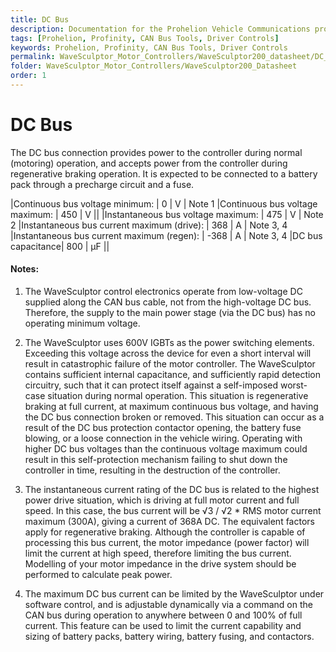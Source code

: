 ```yaml
---
title: DC Bus 
description: Documentation for the Prohelion Vehicle Communications protocol
tags: [Prohelion, Profinity, CAN Bus Tools, Driver Controls]
keywords: Prohelion, Profinity, CAN Bus Tools, Driver Controls
permalink: WaveSculptor_Motor_Controllers/WaveSculptor200_datasheet/DC_Bus.html
folder: WaveSculptor_Motor_Controllers/WaveSculptor200_Datasheet
order: 1
---
```


# DC Bus

The DC bus connection provides power to the controller during normal (motoring) operation, and accepts power from the controller during regenerative braking operation.  It is expected to be connected to a battery pack through a precharge circuit and a fuse.

|Continuous bus voltage minimum: | 0 |	V | Note 1
|Continuous bus voltage maximum: | 450 | V ||
|Instantaneous bus voltage maximum:	| 475 |	V | Note 2
|Instantaneous bus current maximum (drive):	| 368 | A | Note 3, 4
|Instantaneous bus current maximum (regen):	| -368 | A | Note 3, 4
|DC bus capacitance| 800 | µF ||

#### Notes:

1)  The WaveSculptor control electronics operate from low-voltage DC supplied along the CAN bus cable, not from the high-voltage DC bus.  Therefore, the supply to the main power stage (via the DC bus) has no operating minimum voltage.

2)  The WaveSculptor uses 600V IGBTs as the power switching elements. Exceeding this voltage across the device for even a short interval will result in catastrophic failure of the motor controller.  The WaveSculptor contains sufficient internal capacitance, and sufficiently rapid detection circuitry, such that it can protect itself against a self-imposed worst-case situation during normal operation.  This situation is regenerative braking at full current, at maximum continuous bus voltage, and having the DC bus connection broken or removed.  This situation can occur as a result of the DC bus protection contactor opening, the battery fuse blowing, or a loose connection in the vehicle wiring. Operating with higher DC bus voltages than the continuous voltage maximum could result in this self-protection mechanism failing to shut down the controller in time, resulting in the destruction of the controller.

3)  The instantaneous current rating of the DC bus is related to the highest power drive situation, which is driving at full motor current and full speed.  In this case, the bus current will be √3 / √2 * RMS motor current maximum (300A), giving a  current of 368A DC.  The equivalent factors apply for regenerative braking. Although the controller is capable of processing this bus current, the motor impedance (power factor) will limit the current at high speed, therefore limiting the bus current.  Modelling of your motor impedance in the drive system should be performed to calculate peak power.

4)  The maximum DC bus current can be limited by the WaveSculptor under software control, and is adjustable dynamically via a command on the CAN bus during operation to anywhere between 0 and 100% of full current.  This feature can be used to limit the current capability and sizing of battery packs, battery wiring, battery fusing, and contactors.
